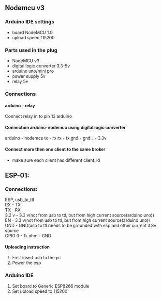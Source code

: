 ## Nodemcu v3
### Arduino IDE settings
- board NodeMCU 1.0
- upload speed 115200
### Parts used in the plug
- NodeMCU v3
- digital logic converter 3.3-5v
- arduino uno/mini pro
- power supply 5v
- relay 5v
### Connections
#### arduino - relay
Connect relay in to pin 13 arduino
#### Connection arduino-nodemcu using digital logic converter
arduino - nodemcu
tx - rx
rx - tx
gnd - gnd
_ - 3.3v

#### Connect more then one client to the same broker
- make sure each client has different client_id

## ESP-01:
### Connections:
ESP, usb_to_ttl<br/>
RX - TX<br/>
TX - RX<br/>
3.3 v - 3.3 v(not from usb to ttl, but from high current source(arduino uno))<br/>
EN - 3.3 v(not from usb to ttl, but from high current source(arduino uno))<br/>
GND - GND(usb to ttl needs to be grounded with esp and other current 3.3v source<br/>
GPIO 0 - 1k ohm - GND<br/>

#### Uploading instruction
1. First insert usb to the pc
2. Power the esp

### Arduino IDE
1. Set board to Generic ESP8266 module
2. Set upload speed to 115200
